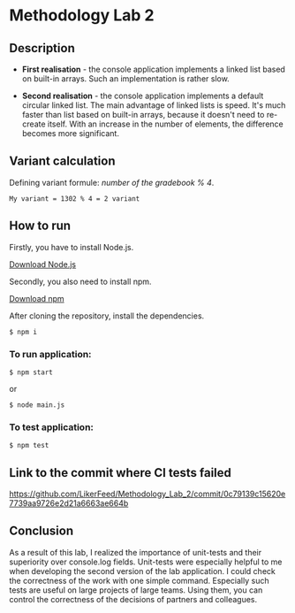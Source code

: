 # Methodology Lab 2

## Description

- **First realisation** - the console application implements a linked list based on built-in arrays. Such an implementation is rather slow.

- **Second realisation** - the console application implements a default circular linked list. The main advantage of linked lists is speed. It's much faster than list based on built-in arrays, because it doesn't need to re-create itself. With an increase in the number of elements, the difference becomes more significant.

## Variant calculation

Defining variant formule: _number of the gradebook % 4_.

```
My variant = 1302 % 4 = 2 variant
```

## How to run

Firstly, you have to install Node.js.

[Download Node.js](https://nodejs.org/en/download/)

Secondly, you also need to install npm.

[Download npm](https://www.npmjs.com/package/download)

After cloning the repository, install the dependencies.

```
$ npm i
```

### To run application:

```
$ npm start
```

or

```
$ node main.js
```

### To test application:

```
$ npm test
```

## Link to the commit where CI tests failed

https://github.com/LikerFeed/Methodology_Lab_2/commit/0c79139c15620e7739aa9726e2d21a6663ae664b

## Conclusion

As a result of this lab, I realized the importance of unit-tests and their superiority over console.log fields. Unit-tests were especially helpful to me when developing the second version of the lab application. I could check the correctness of the work with one simple command. Especially such tests are useful on large projects of large teams. Using them, you can control the correctness of the decisions of partners and colleagues.

